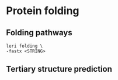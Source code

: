 # Protein folding

## Folding pathways

```text
leri folding \
-fastx <STRING>
```

## Tertiary structure prediction

